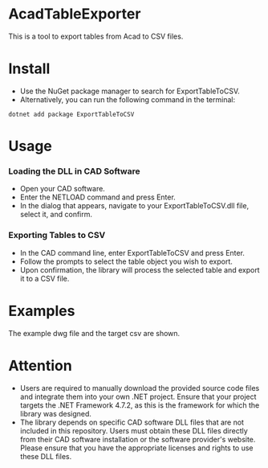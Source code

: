 # AcadTableExporter
This is a tool to export tables from Acad to CSV files.
# Install
 - Use the NuGet package manager to search for ExportTableToCSV.
 - Alternatively, you can run the following command in the terminal:
```
dotnet add package ExportTableToCSV
```
# Usage
### Loading the DLL in CAD Software
- Open your CAD software.
- Enter the NETLOAD command and press Enter.
- In the dialog that appears, navigate to your ExportTableToCSV.dll file, select it, and confirm.
### Exporting Tables to CSV
- In the CAD command line, enter ExportTableToCSV and press Enter.
- Follow the prompts to select the table object you wish to export.
- Upon confirmation, the library will process the selected table and export it to a CSV file.
# Examples
The example dwg file and the target csv are shown.
# Attention
- Users are required to manually download the provided source code files and integrate them into your own .NET project. Ensure that your project targets the .NET Framework 4.7.2, as this is the framework for which the library was designed.
- The library depends on specific CAD software DLL files that are not included in this repository. Users must obtain these DLL files directly from their CAD software installation or the software provider's website. Please ensure that you have the appropriate licenses and rights to use these DLL files.

